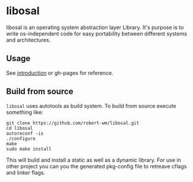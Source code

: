 # libosal

libosal is an operating system abstraction layer Library. It's purpose is to write os-independent code for easy portability between different systems and architectures. 

## Usage 

See [introduction](INTRODUCTION.md) or gh-pages for reference.

## Build from source

`libosal` uses autotools as build system. To build from source execute something like:

```
git clone https://github.com/robert-wm/libosal.git
cd libosal
autoreconf -is
./configure
make
sudo make install
```

This will build and install a static as well as a dynamic library. For use in other project you can you the generated pkg-config file to retreave cflags and linker flags.
